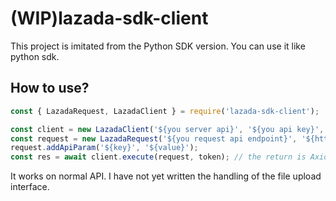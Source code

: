 # (WIP)lazada-sdk-client

This project is imitated from the Python SDK version. You can use it like python sdk.

## How to use?

```javascript
const { LazadaRequest, LazadaClient } = require('lazada-sdk-client');

const client = new LazadaClient('${you server api}', '${you api key}', '${you api secret}', '${timeout}'); // default timeout is 30000
const request = new LazadaRequest('${you request api endpoint}', '${http method}'); // http method default is post
request.addApiParam('${key}', '${value}');
const res = await client.execute(request, token); // the return is AxiosResponse
```

It works on normal API. I have not yet written the handling of the file upload interface.

